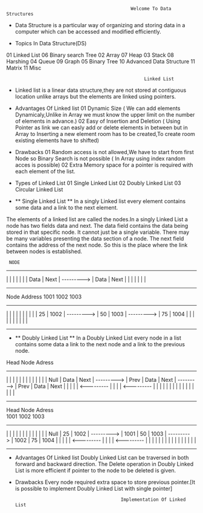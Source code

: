                                                   Welcome To Data Structures

* Data Structure is a particular way of organizing and  storing data in a computer which can be accessed and modified efficiently.

* Topics In Data Structure(DS)

01 Linked List                          06 Binary search Tree
02 Array                                07 Heap
03 Stack                                08 Harshing
04 Queue                                09 Graph
05 Binary Tree                          10 Advanced Data Structure
11 Matrix                               11 Misc

                                                       Linked List 

* Linked list is a linear data structure,they are not stored at contiguous location unlike arrays but the elements are linked using pointers.

* Advantages Of Linked list
01 Dynamic Size ( We can add elements Dynamicaly,Unlike in Array we must know the upper limit on the number of elements in advance.)
02 Easy of Insertion and Deletion ( Using Pointer as link we can easly add or delete elements in between but in Array to Inserting a new element room has to be created,To create room existing elements have to shifted)

* Drawbacks
01 Random access is not allowed,We have to start from first Node so Binary Search is not possible ( In Array using index random acces is possible)
02 Extra Memory space for a pointer is required with each element of the list.

* Types of Linked List 
01 Single   Linked List
02 Doubly   Linked List
03 Circular Linked List

* ** Single Linked List ** 
 In a singly Linked list every element contains some data and a link to the next element.

 The elements of a linked list are called the nodes.In a singly Linked List a node has two fields data and next. The data field contains the data being stored in that specific node. It cannot just be a single variable. There may be many variables presenting the data section of a node. The next field contains the address of the next node. So this is the place where the link between nodes is established.

     NODE
-----------------             ----------------  
|        |       |            |        |      |
|  Data  | Next  | ---------> |  Data  | Next |
|        |       |            |        |      |  
------------------            -----------------

Node Address
    1001                            1002                         1003
-----------------             ----------------             ----------------    
|        |       |            |        |      |            |        |      |
|   25   | 1002  | ---------> |   50   | 1003 | ---------> |   75   | 1004 |
|        |       |            |        |      |            |        |      | 
------------------            -----------------            -----------------

* ** Doubly Linked List ** 
In a Doubly Linked List every node in a list contains some data a link to the next node and a link to the previous node.

Head
    Node Adress                                                     
--------------------------            --------------------------            --------------------------   
|      |         |       |            |      |         |       |            |      |         |       |
| Null |   Data  | Next  | ---------> | Prev |   Data  | Next  | ---------> | Prev |   Data  | Next  | 
|      |         |       | <--------- |      |         |       | <--------- |      |         |       | 
|      |         |       |            |      |         |       |            |      |         |       | 
--------------------------            --------------------------            --------------------------

Head
    Node Adress                                                     
          1001                                  1002                                 1003
--------------------------            --------------------------            --------------------------   
|      |         |       |            |      |         |       |            |      |         |       |
| Null |    25   | 1002  | ---------> | 1001 |    50   | 1003  | ---------> | 1002 |    75   | 1004  | 
|      |         |       | <--------- |      |         |       | <--------- |      |         |       | 
|      |         |       |            |      |         |       |            |      |         |       | 
--------------------------            --------------------------            --------------------------

* Advantages Of Linked list
Doubly Linked List can be traversed in both forward and backward direction.
The Delete operation in Doubly Linked List is more efficient if pointer to the node to be deleted is given.

* Drawbacks
Every node required extra space to store previous pointer.[It is possible to implement Doubly Linked List with single pointer]

                                             Implementation Of Linked List


                                             

